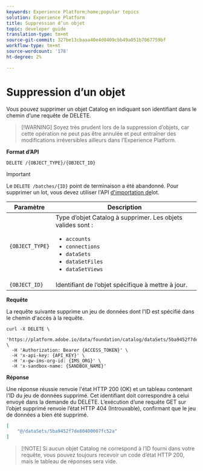```yaml
---
keywords: Experience Platform;home;popular topics
solution: Experience Platform
title: Suppression d’un objet
topic: developer guide
translation-type: tm+mt
source-git-commit: 327be13cbaaa40e4d0409cbb49a051b7067759bf
workflow-type: tm+mt
source-wordcount: '178'
ht-degree: 2%

---
```



# Suppression d’un objet

Vous pouvez supprimer un objet Catalog en indiquant son identifiant dans le chemin d’une requête de DELETE.

>[!WARNING] Soyez très prudent lors de la suppression d’objets, car cette opération ne peut pas être annulée et peut entraîner des modifications irréversibles ailleurs dans l’Experience Platform.

**Format d’API**

```http
DELETE /{OBJECT_TYPE}/{OBJECT_ID}
```

>[!IMPORTANT]
>
>Le `DELETE /batches/{ID}` point de terminaison a été abandonné. Pour supprimer un lot, vous devez utiliser l&#39;API [d&#39;importation de](../../ingestion/batch-ingestion/api-overview.md#delete-a-batch)lot.

| Paramètre | Description |
| --- | --- |
| `{OBJECT_TYPE}` | Type d’objet Catalog à supprimer. Les objets valides sont : <ul><li>`accounts`</li><li>`connections`</li><li>`dataSets`</li><li>`dataSetFiles`</li><li>`dataSetViews`</li></ul> |
| `{OBJECT_ID}` | Identifiant de l’objet spécifique à mettre à jour. |

**Requête**

La requête suivante supprime un jeu de données dont l&#39;ID est spécifié dans le chemin d&#39;accès à la requête.

```shell
curl -X DELETE \
  'https://platform.adobe.io/data/foundation/catalog/dataSets/5ba9452f7de80400007fc52a' \
  -H 'Authorization: Bearer {ACCESS_TOKEN}' \
  -H 'x-api-key: {API_KEY}' \
  -H 'x-gw-ims-org-id: {IMS_ORG}' \
  -H 'x-sandbox-name: {SANDBOX_NAME}'
```

**Réponse**

Une réponse réussie renvoie l&#39;état HTTP 200 (OK) et un tableau contenant l&#39;ID du jeu de données supprimé. Cet identifiant doit correspondre à celui envoyé dans la demande du DELETE. L’exécution d’une requête GET sur l’objet supprimé renvoie l’état HTTP 404 (Introuvable), confirmant que le jeu de données a bien été supprimé.

```json
[
    "@/dataSets/5ba9452f7de80400007fc52a"
]
```

>[!NOTE] Si aucun objet Catalog ne correspond à l’ID fourni dans votre requête, vous pouvez toujours recevoir un code d’état HTTP 200, mais le tableau de réponses sera vide.
